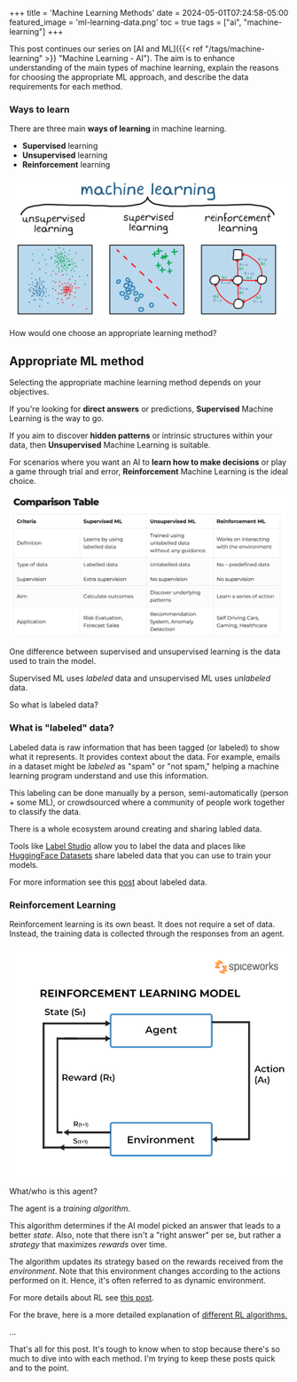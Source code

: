 +++
title = 'Machine Learning Methods'
date = 2024-05-01T07:24:58-05:00
featured_image = 'ml-learning-data.png'
toc = true
tags = ["ai", "machine-learning"]
+++


This post continues our series on  [AI and ML]({{< ref "/tags/machine-learning" >}} "Machine Learning - AI"). 
The aim is to enhance understanding of the main types of machine learning, 
explain the reasons for choosing the appropriate ML approach, and describe the data requirements for each method.

### Ways to learn

There are three main **ways of learning** in machine learning.  
 
- **Supervised** learning
- **Unsupervised** learning
- **Reinforcement** learning

![](ml-learning-data.png)


How would one choose an appropriate learning method?


## Appropriate ML method


Selecting the appropriate machine learning method depends on your objectives. 

If you're looking for **direct answers** or predictions, **Supervised** Machine Learning is the way to go.

If you aim to discover **hidden patterns** or intrinsic structures within your data, then **Unsupervised** Machine Learning is suitable. 

For scenarios where you want an AI to **learn how to make decisions** or play a game through trial and error, **Reinforcement** Machine Learning is the ideal choice.

![](ways-to-learn.jpg)


One difference between supervised and unsupervised learning is 
the data used to train the model.

Supervised ML uses _labeled_ data and unsupervised ML uses _unlabeled_ data.

So what is labeled data?

### What is "labeled" data?

Labeled data is raw information that has been tagged (or labeled) to show what it represents. 
It provides context about the data.
For example, emails in a dataset might be _labeled_ as "spam" or "not spam," helping a machine learning program understand and use this information.

This labeling can be done manually by a person, semi-automatically (person + some ML), or crowdsourced where a community of people work together to classify the data.

There is a whole ecosystem around creating and sharing labled data. 

Tools like [Label Studio](https://labelstud.io/) allow you to label the data and places 
like [HuggingFace Datasets](https://huggingface.co/datasets) share labeled data that you can use to train your models. 


For more information see this [post](https://www.datacamp.com/blog/what-is-labeled-data) about labeled data. 


### Reinforcement Learning
Reinforcement learning is its own beast. It does not require a set of data. 
Instead, the training data is collected through the responses from an agent.

![](reinforcement-learning.png)

What/who is this agent? 

The agent is a _training algorithm_.

This algorithm determines if the AI model picked an answer that leads to a better _state_. 
Also, note that there isn't a "right answer" per se, but rather a _strategy_ that maximizes _rewards_ over time.

The algorithm updates its strategy based on the rewards received from the _environment_. 
Note that this environment changes according to the actions performed on it. Hence, it's 
often referred to as dynamic environment.

For more details  about RL see [this post](https://www.spiceworks.com/tech/artificial-intelligence/articles/what-is-reinforcement-learning/).  

For the brave, here is a more detailed explanation of [different RL algorithms.](https://spinningup.openai.com/en/latest/spinningup/rl_intro2.html)

...

That's all for this post. It's tough to know when to stop because there's so much to dive into with each method. 
I'm trying to keep these posts quick and to the point.
